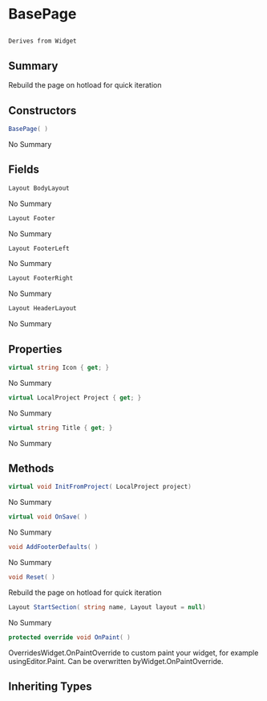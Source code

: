 # BasePage

## 
```c#
Derives from Widget
```

## Summary

Rebuild the page on hotload for quick iteration
## Constructors

```c#
BasePage( ) 
```
No Summary
## Fields

```c#
Layout BodyLayout
```
No Summary
```c#
Layout Footer
```
No Summary
```c#
Layout FooterLeft
```
No Summary
```c#
Layout FooterRight
```
No Summary
```c#
Layout HeaderLayout
```
No Summary
## Properties

```c#
virtual string Icon { get; } 
```
No Summary
```c#
virtual LocalProject Project { get; } 
```
No Summary
```c#
virtual string Title { get; } 
```
No Summary
## Methods

```c#
virtual void InitFromProject( LocalProject project) 
```
No Summary
```c#
virtual void OnSave( ) 
```
No Summary
```c#
void AddFooterDefaults( ) 
```
No Summary
```c#
void Reset( ) 
```
Rebuild the page on hotload for quick iteration
```c#
Layout StartSection( string name, Layout layout = null) 
```
No Summary
```c#
protected override void OnPaint( ) 
```
OverridesWidget.OnPaintOverride to custom paint your widget, for example usingEditor.Paint. Can be overwritten byWidget.OnPaintOverride.
## Inheriting Types

